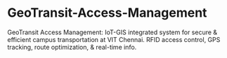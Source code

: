 # GeoTransit-Access-Management
GeoTransit Access Management: IoT-GIS integrated system for secure &amp; efficient campus transportation at VIT Chennai. RFID access control, GPS tracking, route optimization, &amp; real-time info.
